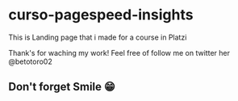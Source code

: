 # curso-pagespeed-insights
This is Landing page that i made for a course in Platzi

Thank's for waching my work! 
Feel free of follow me on twitter her @betotoro02

## Don't forget Smile 😁
